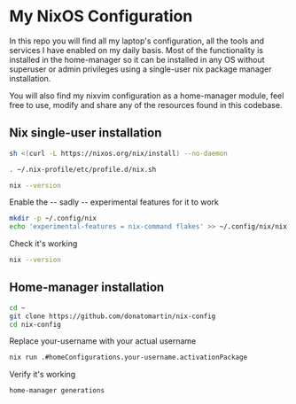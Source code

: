 # My NixOS Configuration

In this repo you will find all my laptop's configuration, all the tools and services I have enabled on my daily basis. Most of the functionality is installed in the home-manager so it can be installed in any OS without superuser or admin privileges using a single-user nix package manager installation.

You will also find my nixvim configuration as a home-manager module, feel free to use, modify and share any of the resources found in this codebase.

## Nix single-user installation
```bash
sh <(curl -L https://nixos.org/nix/install) --no-daemon
```

```bash
. ~/.nix-profile/etc/profile.d/nix.sh
```

```bash
nix --version
```

Enable the -- sadly -- experimental features for it to work
```bash
mkdir -p ~/.config/nix
echo 'experimental-features = nix-command flakes' >> ~/.config/nix/nix.conf
```

Check it's working
```bash
nix --version
```

## Home-manager installation

```bash
cd ~
git clone https://github.com/donatomartin/nix-config
cd nix-config
```

Replace your-username with your actual username
```bash
nix run .#homeConfigurations.your-username.activationPackage
```

Verify it's working
```bash
home-manager generations
```

